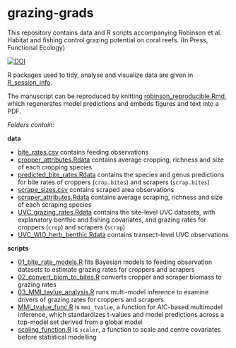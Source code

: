 # grazing-grads
This repository contains data and R scripts accompanying Robinson et al. Habitat and fishing control grazing potential on coral reefs. (In Press, Functional Ecology)

[![DOI](https://zenodo.org/badge/DOI/10.5281/zenodo.3463279.svg)](https://zenodo.org/record/3463279)

R packages used to tidy, analyse and visualize data are given in [R_session_info](R_session_info.txt).

The manuscript can be reproduced by knitting [robinson_reproducible.Rmd](robinson_reproducible.Rmd), which regenerates model predictions and embeds figures and text into a PDF.

*Folders contain:*

**data**

- [bite_rates.csv](data/bite_rates.csv) contains feeding observations
- [cropper_attributes.Rdata](data/cropper_attributes.Rdata) contains average cropping, richness and size of each cropping species
- [predicted_bite_rates.Rdata](data/predicted_bite_rates.Rdata) contains the species and genus predictions for bite rates of croppers (`crop.bites`) and scrapers (`scrap.bites`)
- [scrape_sizes.csv](data/scrape_sizes.csv) contains scraped area observations
- [scraper_attributes.Rdata](data/scraper_attributes.Rdata) contains average scraping, richness and size of each scraping species
- [UVC_grazing_rates.Rdata](data/UVC_grazing_rates.Rdata) contains the site-level UVC datasets, with explanatory benthic and fishing covariates, and grazing rates for croppers (`crop`) and scrapers (`scrap`)
- [UVC_WIO_herb_benthic.Rdata](data/UVC_WIO_herb_benthic.Rdata) contains transect-level UVC observations

**scripts**

- [01_bite_rate_models.R](scripts/01_bite_rate_models.R) fits Bayesian models to feeding observation datasets to estimate grazing rates for croppers and scrapers
- [02_convert_biom_to_bites.R](scripts/02_convert_biom_to_bites.R) converts cropper and scraper biomass to grazing rates
- [03_MMI_tavlue_analysis.R](scripts/03_MMI_tavlue_analysis.R) runs multi-model inference to examine drivers of grazing rates for croppers and scrapers
- [MMI_tvalue_func.R](scripts/MMI_tvalue_func.R) is `mmi_tvalue`, a function for AIC-based multimodel inference, which standardizes t-values and model predictions across a top-model set derived from a global model
- [scaling_function.R](scripts/scaling_function.R) is `scaler`, a function to scale and centre covariates before statistical modelling
